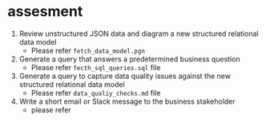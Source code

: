 # assesment
1. Review unstructured JSON data and diagram a new structured relational data model
   - Please refer `fetch_data_model.pgn`
2. Generate a query that answers a predetermined business question
   - Please refer `fecth_sql_queries.sql` file
3. Generate a query to capture data quality issues against the new structured relational data model
   - Please refer `data_qualiy_checks.md` file
4. Write a short email or Slack message to the business stakeholder
   - please refer
